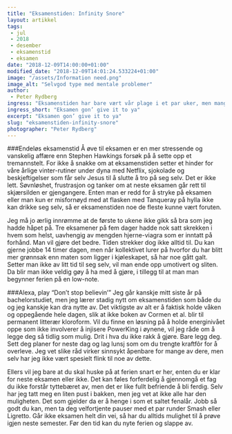 ```yaml
---
title: "Eksamenstiden: Infinity Snore"
layout: artikkel
tags: 
 - jul
 - 2018
 - desember
 - eksamenstid
 - eksamen
date: "2018-12-09T14:00:00+01:00"
modified_date: "2018-12-09T14:01:24.533224+01:00"
image: "/assets/Information need.png"
image_alt: "Selvgod type med mentale problemer"
author:
 - Peter Rydberg
ingress: "Eksamenstiden har bare vært vår plage i et par uker, men mange av oss leker nok allerede med tanken om å gjøre Elon Musk “tjenester” for muligheten til å bo på Mars i ubestemt tid. Ingenting er verre enn å grave seg ned i en lærebok på størrelse med et rekkehus fra Sovjet mens sidemannen knasker på kreftfremkallende chilinøtter og hvitløk. Immanuel Kan(t) ta seg en bolle. Hvordan overlever man denne tiden med uløselige algoritmer, snufsende studenter og underprisede nudler fra Thailand?"
ingress_short: "Eksamen gon’ give it to ya"
excerpt: "Eksamen gon’ give it to ya"
slug: "eksamenstiden-infinity-snore"
photographer: "Peter Rydberg"
---
```

###Endeløs eksamenstid
Å øve til eksamen er en mer stressende og vanskelig affære enn Stephen Hawkings forsøk på å sette opp et tremannstelt. For ikke å snakke om at eksamenstiden setter et hinder for våre årlige vinter-rutiner under dyna med Netflix, sjokolade og beskjeftigelser som får selv Jesus til å slutte å tro på seg selv. Det er ikke lett. Søvnløshet, frustrasjon og tanker om at neste eksamen går rett til skjærsilden er gjengangere. Enten man er redd for å stryke på eksamen eller man kun er misfornøyd med at flasken med Tanqueray på hylla ikke kan drikke seg selv, så er eksamenstiden noe de fleste kunne vært foruten.

Jeg må jo ærlig innrømme at de første to ukene ikke gikk så bra som jeg hadde håpet på. Tre eksamener på fem dager hadde nok satt skrekken i hvem som helst, uavhengig av mengden hjerne-viagra som er inntatt på forhånd. Man vil gjøre det bedre. Tiden strekker dog ikke alltid til. Du kan gjerne jobbe 14 timer dagen, men når kollektivet lurer på hvorfor du har blitt mer grønnsak enn maten som ligger i kjøleskapet, så har noe gått galt. Setter man ikke av litt tid til seg selv, vil man ende opp umotivert og sliten. Da blir man ikke veldig gøy å ha med å gjøre, i tillegg til at man man begynner ferien på en low-note.

###Alexa, play “Don’t stop believin’”
Jeg går kanskje mitt siste år på bachelorstudiet, men jeg lærer stadig nytt om eksamenstiden som både du og jeg kanskje kan dra nytte av. Det viktigste av alt er å faktisk holde våken og oppegående hele dagen, slik at ikke boken av Cormen et al. blir til permanent litterær kloroform. Vil du finne en løsning på å holde energinivået oppe som ikke involverer å injisere PowerKing i øynene, vil jeg råde om å legge deg så tidlig som mulig. Drit i hva du ikke rakk å gjøre. Bare legg deg. Sett deg planer for neste dag og lag lunsj som om du trengte kraftfôr for å overleve. Jeg vet slike råd virker sinnsykt åpenbare for mange av dere, men selv har jeg ikke vært spesielt flink til noe av dette.

Ellers vil jeg bare at du skal huske på at ferien snart er her, enten du er klar for neste eksamen eller ikke. Det kan føles forferdelig å gjennomgå et fag du ikke forstår tyttebæret av, men det er like fullt befriende å bli ferdig. Selv har jeg tatt meg en liten pust i bakken, men jeg vet at ikke alle har den muligheten. Det som gjelder da er å henge i som et saltet fenalår. Jobb så godt du kan, men ta deg velfortjente pauser med et par runder Smash eller Ligretto. Går ikke eksamen helt din vei, så har du alltids mulighet til å prøve igjen neste semester. Før den tid kan du nyte ferien og slappe av.